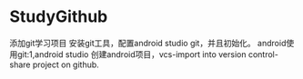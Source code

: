 # StudyGithub
添加git学习项目
安装git工具，配置android studio git，并且初始化。
android使用git:1,android studio 创建android项目，vcs-import into version control-share project on github. 
